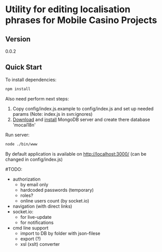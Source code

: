 Utility for editing localisation phrases for Mobile Casino Projects
=========

Version
---------
0.0.2

Quick Start
--------------
To install dependencies:    

```sh
npm install
```

Also need perform next steps:

 1. Copy config/index.js.example to config/index.js and set up needed params (Note: index.js in svn:ignores) 
 2. [Download][1] and [install][2] MongoDB server and create there database 'mocai18n' 

Run server:
```sh
node ./bin/www
```

By default application is available on [http://localhost:3000/][3] (can be changed in config/index.js)


#TODO:
 * authorization
     * by email only
     * hardcoded passwords (temporary)
     * roles? 
     * online users count (by socket.io)
 * navigation (with direct links)
 * socket.io:
     * for live-update 
     * for notifications
 * cmd line support
     * import to DB by folder with json-filese
     * export (?)
     * xsl (xslt) converter
 


[1]: http://www.mongodb.org/downloads
[2]: http://docs.mongodb.org/manual/tutorial/install-mongodb-on-windows/#manually-create-a-windows-service-for-mongodb
[3]: http://localhost:3000/